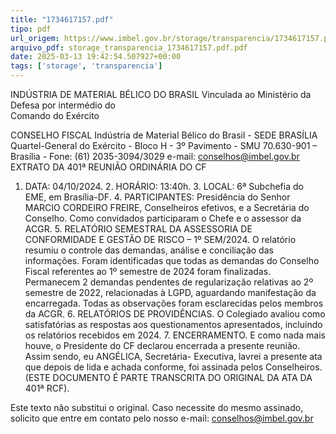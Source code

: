 ```yaml
---
title: "1734617157.pdf"
tipo: pdf
url_origem: https://www.imbel.gov.br/storage/transparencia/1734617157.pdf
arquivo_pdf: storage_transparencia_1734617157.pdf.pdf
date: 2025-03-13 19:42:54.507927+00:00
tags: ['storage', 'transparencia']
---
```


INDÚSTRIA DE MATERIAL BÉLICO DO BRASIL 
Vinculada ao Ministério da Defesa por intermédio do  
Comando do Exército 
 
CONSELHO FISCAL 
Indústria de Material Bélico do Brasil - SEDE BRASÍLIA 
Quartel-General do Exército - Bloco H - 3º Pavimento - SMU 
70.630-901 – Brasília - Fone: (61) 2035-3094/3029 e-mail: conselhos@imbel.gov.br 
EXTRATO DA 401ª REUNIÃO ORDINÁRIA DO CF 
1. DATA: 04/10/2024. 2. HORÁRIO: 13:40h. 3. LOCAL: 6ª Subchefia do EME, em 
Brasília-DF. 4. PARTICIPANTES: Presidência do Senhor MARCIO CORDEIRO 
FREIRE, Conselheiros efetivos, e a Secretária do Conselho. Como convidados 
participaram o Chefe e o assessor da ACGR. 5. RELATÓRIO SEMESTRAL DA 
ASSESSORIA DE CONFORMIDADE E GESTÃO DE RISCO – 1º SEM/2024. O 
relatório resumiu o controle das demandas, análise e conciliação das informações. 
Foram identificadas que todas as demandas do Conselho Fiscal referentes ao 1º 
semestre de 2024 foram finalizadas. Permanecem 2 demandas pendentes de 
regularização relativas ao 2º semestre de 2022, relacionadas à LGPD, aguardando 
manifestação da encarregada. Todas as observações foram esclarecidas pelos 
membros da ACGR. 6. RELATÓRIOS DE PROVIDÊNCIAS. O Colegiado avaliou como 
satisfatórias as respostas aos questionamentos apresentados, incluindo os relatórios 
recebidos em 2024. 7. ENCERRAMENTO. E como nada mais houve, o Presidente do 
CF declarou encerrada a presente reunião. Assim sendo, eu ANGÉLICA, Secretária-
Executiva, lavrei a presente ata que depois de lida e achada conforme, foi assinada 
pelos Conselheiros. (ESTE DOCUMENTO É PARTE TRANSCRITA DO ORIGINAL DA 
ATA DA 401ª RCF). 
 
Este texto não substitui o original. Caso necessite do mesmo assinado, solicito que 
entre em contato pelo nosso e-mail: conselhos@imbel.gov.br 
 
 

